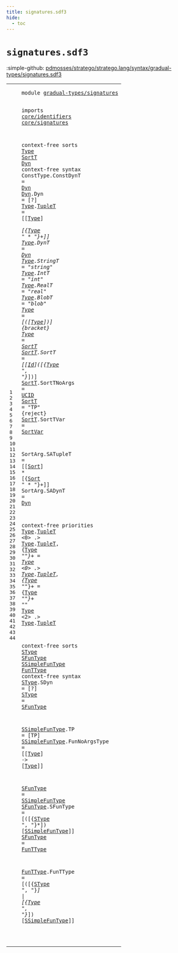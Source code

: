 ```yaml
---
title: signatures.sdf3
hide:
  - toc
---
```


# `signatures.sdf3`

:simple-github: [pdmosses/stratego/stratego.lang/syntax/gradual-types/signatures.sdf3]

[pdmosses/stratego/stratego.lang/syntax/gradual-types/signatures.sdf3]: https://github.com/pdmosses/stratego/blob/master/stratego.lang/syntax/gradual-types/signatures.sdf3 "The source file on GitHub"

<div class="sdf3"><table class="highlighttable"><tbody><tr><td class="linenos"><div class="linenodiv"><pre><span></span>1
2
3
4
5
6
7
8
9
10
11
12
13
14
15
16
17
18
19
20
21
22
23
24
25
26
27
28
29
30
31
32
33
34
35
36
37
38
39
40
41
42
43
44
</pre></div></td>
<td class="code"><pre><code><span class="keyword">module</span> <a href="../terms.sdf3#gradual-types/signatures_64_88" id="gradual-types/signatures_7_31" title="Referenced at ../terms.sdf3 line 5">gradual-types/signatures</a>

<span class="keyword">imports</span>
  <a href="../../core/identifiers.sdf3#core/identifiers_7_23" id="core/identifiers_43_59" title="Defined at ../../core/identifiers.sdf3 line 1">core/identifiers</a>
  <a href="../../core/signatures.sdf3#core/signatures_7_22" id="core/signatures_62_77" title="Defined at ../../core/signatures.sdf3 line 1">core/signatures</a>

<span class="keyword">context-free sorts</span> <a href="#Type_1238_1242" id="Type_98_102" title="Referenced at line 44; ../modules.sdf3 line 11; ../overlays.sdf3 line 13; ../strategies.sdf3 line 23; ../terms.sdf3 line 9; ../../deduplicated.sdf3 line 73">Type</a> <a href="#SortT_444_449" id="SortT_103_108" title="Referenced at line 18">SortT</a> <a href="#Dyn_658_661" id="Dyn_109_112" title="Referenced at line 25; ../../deduplicated.sdf3 line 78">Dyn</a>
<span class="keyword">context-free syntax</span>
  <span id="ConstType_135_144" title="Not referenced locally, nor via imports">ConstType</span>.<span class="cons_Constructor"><span id="ConstDynT_145_154" title="Not referenced locally, nor via imports">ConstDynT</span></span> = <a href="#Dyn_109_112" id="Dyn_157_160" title="Defined at line 7, 10">Dyn</a>
  <a href="#Dyn_658_661" id="Dyn_163_166" title="Referenced at line 25; ../../deduplicated.sdf3 line 78">Dyn</a>.<span class="cons_Constructor"><span id="Dyn_167_170" title="Not referenced locally, nor via imports">Dyn</span></span>           = [<span class="cons_String">?</span>]
  <a href="#Type_1238_1242" id="Type_189_193" title="Referenced at line 44; ../modules.sdf3 line 11; ../overlays.sdf3 line 13; ../strategies.sdf3 line 23; ../terms.sdf3 line 9; ../../deduplicated.sdf3 line 73">Type</a>.<span class="cons_Constructor"><a href="#TupleT_811_817" id="TupleT_194_200" title="Referenced at line 30">TupleT</a></span>       = [[<a href="#Type_98_102" id="Type_211_215" title="Defined at line 7, 11, 12, 13, 14, 15, 16, 17, 18">Type</a>] <span class="cons_String">*</span> [{<a href="#Type_98_102" id="Type_221_225" title="Defined at line 7, 11, 12, 13, 14, 15, 16, 17, 18">Type</a> <span class="cons_Lit">" * "</span>}+]]
  <a href="#Type_1238_1242" id="Type_238_242" title="Referenced at line 44; ../modules.sdf3 line 11; ../overlays.sdf3 line 13; ../strategies.sdf3 line 23; ../terms.sdf3 line 9; ../../deduplicated.sdf3 line 73">Type</a>.<span class="cons_Constructor"><span id="DynT_243_247" title="Not referenced locally, nor via imports">DynT</span></span>         = <a href="#Dyn_109_112" id="Dyn_258_261" title="Defined at line 7, 10">Dyn</a>
  <a href="#Type_1238_1242" id="Type_264_268" title="Referenced at line 44; ../modules.sdf3 line 11; ../overlays.sdf3 line 13; ../strategies.sdf3 line 23; ../terms.sdf3 line 9; ../../deduplicated.sdf3 line 73">Type</a>.<span class="cons_Constructor"><span id="StringT_269_276" title="Not referenced locally, nor via imports">StringT</span></span>      = <span class="cons_Lit">"string"</span>
  <a href="#Type_1238_1242" id="Type_295_299" title="Referenced at line 44; ../modules.sdf3 line 11; ../overlays.sdf3 line 13; ../strategies.sdf3 line 23; ../terms.sdf3 line 9; ../../deduplicated.sdf3 line 73">Type</a>.<span class="cons_Constructor"><span id="IntT_300_304" title="Not referenced locally, nor via imports">IntT</span></span>         = <span class="cons_Lit">"int"</span>
  <a href="#Type_1238_1242" id="Type_323_327" title="Referenced at line 44; ../modules.sdf3 line 11; ../overlays.sdf3 line 13; ../strategies.sdf3 line 23; ../terms.sdf3 line 9; ../../deduplicated.sdf3 line 73">Type</a>.<span class="cons_Constructor"><span id="RealT_328_333" title="Not referenced locally, nor via imports">RealT</span></span>        = <span class="cons_Lit">"real"</span>
  <a href="#Type_1238_1242" id="Type_352_356" title="Referenced at line 44; ../modules.sdf3 line 11; ../overlays.sdf3 line 13; ../strategies.sdf3 line 23; ../terms.sdf3 line 9; ../../deduplicated.sdf3 line 73">Type</a>.<span class="cons_Constructor"><span id="BlobT_357_362" title="Not referenced locally, nor via imports">BlobT</span></span>        = <span class="cons_Lit">"blob"</span>
  <a href="#Type_1238_1242" id="Type_381_385" title="Referenced at line 44; ../modules.sdf3 line 11; ../overlays.sdf3 line 13; ../strategies.sdf3 line 23; ../terms.sdf3 line 9; ../../deduplicated.sdf3 line 73">Type</a>              = [<span class="cons_String">(</span>[<a href="#Type_98_102" id="Type_404_408" title="Defined at line 7, 11, 12, 13, 14, 15, 16, 17, 18">Type</a>]<span class="cons_String">)</span>] {<span class="keyword">bracket</span>}
  <a href="#Type_1238_1242" id="Type_424_428" title="Referenced at line 44; ../modules.sdf3 line 11; ../overlays.sdf3 line 13; ../strategies.sdf3 line 23; ../terms.sdf3 line 9; ../../deduplicated.sdf3 line 73">Type</a>              = <a href="#SortT_103_108" id="SortT_444_449" title="Defined at line 7, 19, 20, 21, 22">SortT</a>
  <a href="#SortT_444_449" id="SortT_452_457" title="Referenced at line 18">SortT</a>.<span class="cons_Constructor"><span id="SortT_458_463" title="Not referenced locally, nor via imports">SortT</span></span>       = [[<a href="../../core/identifiers.sdf3#Id_420_422" id="Id_474_476" title="Defined at ../../core/identifiers.sdf3 line 16, 21, 23, 43, 44, 45">Id</a>]<span class="cons_String">(</span>[{<a href="#Type_98_102" id="Type_480_484" title="Defined at line 7, 11, 12, 13, 14, 15, 16, 17, 18">Type</a> <span class="cons_Lit">", "</span>}*]<span class="cons_String">)</span>]
  <a href="#SortT_444_449" id="SortT_497_502" title="Referenced at line 18">SortT</a>.<span class="cons_Constructor"><span id="SortTNoArgs_503_514" title="Not referenced locally, nor via imports">SortTNoArgs</span></span> = <a href="../../core/identifiers.sdf3#UCID_432_436" id="UCID_517_521" title="Defined at ../../core/identifiers.sdf3 line 16, 26, 48">UCID</a>
  <a href="#SortT_444_449" id="SortT_524_529" title="Referenced at line 18">SortT</a>             = <span class="cons_Lit">"TP"</span> {<span class="keyword">reject</span>}
  <a href="#SortT_444_449" id="SortT_560_565" title="Referenced at line 18">SortT</a>.<span class="cons_Constructor"><span id="SortTVar_566_574" title="Not referenced locally, nor via imports">SortTVar</span></span>    = <a href="../../core/identifiers.sdf3#SortVar_437_444" id="SortVar_580_587" title="Defined at ../../core/identifiers.sdf3 line 16, 28, 29">SortVar</a>

  <span id="SortArg_591_598" title="Not referenced locally, nor via imports">SortArg</span>.<span class="cons_Constructor"><span id="SATupleT_599_607" title="Not referenced locally, nor via imports">SATupleT</span></span> = [[<a href="../../core/signatures.sdf3#Sort_735_739" id="Sort_612_616" title="Defined at ../../core/signatures.sdf3 line 31, 33, 34, 35">Sort</a>] <span class="cons_String">*</span> [{<a href="../../core/signatures.sdf3#Sort_735_739" id="Sort_622_626" title="Defined at ../../core/signatures.sdf3 line 31, 33, 34, 35">Sort</a> <span class="cons_Lit">" * "</span>}+]]
  <span id="SortArg_639_646" title="Not referenced locally, nor via imports">SortArg</span>.<span class="cons_Constructor"><span id="SADynT_647_653" title="Not referenced locally, nor via imports">SADynT</span></span>   = <a href="#Dyn_109_112" id="Dyn_658_661" title="Defined at line 7, 10">Dyn</a>

<span class="keyword">context-free priorities</span>
  <a href="#Type_98_102" id="Type_689_693" title="Defined at line 7, 11, 12, 13, 14, 15, 16, 17, 18">Type</a>.<span class="cons_Constructor"><a href="#TupleT_194_200" id="TupleT_694_700" title="Defined at line 11">TupleT</a></span> &lt;0&gt; .&gt; <a href="#Type_98_102" id="Type_708_712" title="Defined at line 7, 11, 12, 13, 14, 15, 16, 17, 18">Type</a>.<span class="cons_Constructor"><a href="#TupleT_194_200" id="TupleT_713_719" title="Defined at line 11">TupleT</a></span>,
  {<a href="#Type_98_102" id="Type_724_728" title="Defined at line 7, 11, 12, 13, 14, 15, 16, 17, 18">Type</a> <span class="cons_Lit">"*"</span>}+ = <a href="#Type_98_102" id="Type_737_741" title="Defined at line 7, 11, 12, 13, 14, 15, 16, 17, 18">Type</a> &lt;0&gt; .&gt; <a href="#Type_98_102" id="Type_749_753" title="Defined at line 7, 11, 12, 13, 14, 15, 16, 17, 18">Type</a>.<span class="cons_Constructor"><a href="#TupleT_194_200" id="TupleT_754_760" title="Defined at line 11">TupleT</a></span>,
  {<a href="#Type_98_102" id="Type_765_769" title="Defined at line 7, 11, 12, 13, 14, 15, 16, 17, 18">Type</a> <span class="cons_Lit">"*"</span>}+ = {<a href="#Type_98_102" id="Type_779_783" title="Defined at line 7, 11, 12, 13, 14, 15, 16, 17, 18">Type</a> <span class="cons_Lit">"*"</span>}+ <span class="cons_Lit">"*"</span> <a href="#Type_98_102" id="Type_794_798" title="Defined at line 7, 11, 12, 13, 14, 15, 16, 17, 18">Type</a> &lt;2&gt; .&gt; <a href="#Type_98_102" id="Type_806_810" title="Defined at line 7, 11, 12, 13, 14, 15, 16, 17, 18">Type</a>.<span class="cons_Constructor"><a href="#TupleT_194_200" id="TupleT_811_817" title="Defined at line 11">TupleT</a></span>

<span class="keyword">context-free sorts</span> <a href="#SType_1220_1225" id="SType_838_843" title="Referenced at line 44; ../modules.sdf3 line 11; ../strategies.sdf3 line 27; ../../deduplicated.sdf3 line 80">SType</a> <a href="#SFunType_955_963" id="SFunType_844_852" title="Referenced at line 35; ../internal.sdf3 line 64">SFunType</a> <a href="#SSimpleFunType_1253_1267" id="SSimpleFunType_853_867" title="Referenced at line 44; ../modules.sdf3 line 11; ../../deduplicated.sdf3 line 80">SSimpleFunType</a> <a href="#FunTType_1184_1192" id="FunTType_868_876" title="Referenced at line 42; ../strategies.sdf3 line 44">FunTType</a>
<span class="keyword">context-free syntax</span>
  <a href="#SType_1220_1225" id="SType_899_904" title="Referenced at line 44; ../modules.sdf3 line 11; ../strategies.sdf3 line 27; ../../deduplicated.sdf3 line 80">SType</a>.<span class="cons_Constructor"><span id="SDyn_905_909" title="Not referenced locally, nor via imports">SDyn</span></span>             = [<span class="cons_String">?</span>]
  <a href="#SType_1220_1225" id="SType_930_935" title="Referenced at line 44; ../modules.sdf3 line 11; ../strategies.sdf3 line 27; ../../deduplicated.sdf3 line 80">SType</a>                  = <a href="#SFunType_844_852" id="SFunType_955_963" title="Defined at line 32, 40, 41, 42">SFunType</a>

  <a href="#SSimpleFunType_1253_1267" id="SSimpleFunType_967_981" title="Referenced at line 44; ../modules.sdf3 line 11; ../../deduplicated.sdf3 line 80">SSimpleFunType</a>.<span class="cons_Constructor"><span id="TP_982_984" title="Not referenced locally, nor via imports">TP</span></span>                 = [<span class="cons_String">TP</span>]
  <a href="#SSimpleFunType_1253_1267" id="SSimpleFunType_1010_1024" title="Referenced at line 44; ../modules.sdf3 line 11; ../../deduplicated.sdf3 line 80">SSimpleFunType</a>.<span class="cons_Constructor"><span id="FunNoArgsType_1025_1038" title="Not referenced locally, nor via imports">FunNoArgsType</span></span>      = [[<a href="#Type_98_102" id="Type_1048_1052" title="Defined at line 7, 11, 12, 13, 14, 15, 16, 17, 18">Type</a>] <span class="cons_String">-&gt;</span> [<a href="#Type_98_102" id="Type_1058_1062" title="Defined at line 7, 11, 12, 13, 14, 15, 16, 17, 18">Type</a>]]

  <a href="#SFunType_955_963" id="SFunType_1068_1076" title="Referenced at line 35; ../internal.sdf3 line 64">SFunType</a>          = <a href="#SSimpleFunType_853_867" id="SSimpleFunType_1088_1102" title="Defined at line 32, 37, 38">SSimpleFunType</a>
  <a href="#SFunType_955_963" id="SFunType_1105_1113" title="Referenced at line 35; ../internal.sdf3 line 64">SFunType</a>.<span class="cons_Constructor"><span id="SFunType_1114_1122" title="Not referenced locally, nor via imports">SFunType</span></span> = [<span class="cons_String">(</span>[{<a href="#SType_838_843" id="SType_1129_1134" title="Defined at line 32, 34, 35">SType</a> <span class="cons_Lit">", "</span>}*]<span class="cons_String">)</span> [<a href="#SSimpleFunType_853_867" id="SSimpleFunType_1145_1159" title="Defined at line 32, 37, 38">SSimpleFunType</a>]]
  <a href="#SFunType_955_963" id="SFunType_1164_1172" title="Referenced at line 35; ../internal.sdf3 line 64">SFunType</a>          = <a href="#FunTType_868_876" id="FunTType_1184_1192" title="Defined at line 32, 44">FunTType</a>

  <a href="#FunTType_1184_1192" id="FunTType_1196_1204" title="Referenced at line 42; ../strategies.sdf3 line 44">FunTType</a>.<span class="cons_Constructor"><span id="FunTType_1205_1213" title="Not referenced locally, nor via imports">FunTType</span></span> = [<span class="cons_String">(</span>[{<a href="#SType_838_843" id="SType_1220_1225" title="Defined at line 32, 34, 35">SType</a> <span class="cons_Lit">", "</span>}*] <span class="cons_String">|</span> [{<a href="#Type_98_102" id="Type_1238_1242" title="Defined at line 7, 11, 12, 13, 14, 15, 16, 17, 18">Type</a> <span class="cons_Lit">", "</span>}*]<span class="cons_String">)</span> [<a href="#SSimpleFunType_853_867" id="SSimpleFunType_1253_1267" title="Defined at line 32, 37, 38">SSimpleFunType</a>]]

</code></pre></td></tr></tbody></table></div>
